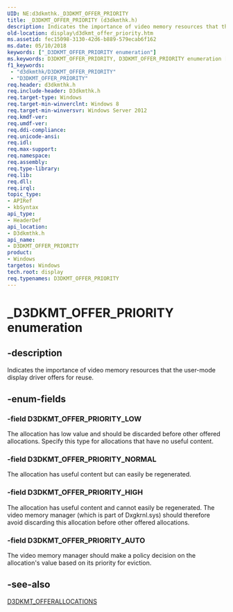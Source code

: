```yaml
---
UID: NE:d3dkmthk._D3DKMT_OFFER_PRIORITY
title: _D3DKMT_OFFER_PRIORITY (d3dkmthk.h)
description: Indicates the importance of video memory resources that the user-mode display driver offers for reuse.
old-location: display\d3dkmt_offer_priority.htm
ms.assetid: fec15098-3130-42d6-b889-579ecab6f162
ms.date: 05/10/2018
keywords: ["_D3DKMT_OFFER_PRIORITY enumeration"]
ms.keywords: D3DKMT_OFFER_PRIORITY, D3DKMT_OFFER_PRIORITY enumeration [Display Devices], D3DKMT_OFFER_PRIORITY_AUTO, D3DKMT_OFFER_PRIORITY_HIGH, D3DKMT_OFFER_PRIORITY_LOW, D3DKMT_OFFER_PRIORITY_NORMAL, _D3DKMT_OFFER_PRIORITY, d3dkmthk/D3DKMT_OFFER_PRIORITY, d3dkmthk/D3DKMT_OFFER_PRIORITY_AUTO, d3dkmthk/D3DKMT_OFFER_PRIORITY_HIGH, d3dkmthk/D3DKMT_OFFER_PRIORITY_LOW, d3dkmthk/D3DKMT_OFFER_PRIORITY_NORMAL, display.d3dkmt_offer_priority
f1_keywords:
 - "d3dkmthk/D3DKMT_OFFER_PRIORITY"
 - "D3DKMT_OFFER_PRIORITY"
req.header: d3dkmthk.h
req.include-header: D3dkmthk.h
req.target-type: Windows
req.target-min-winverclnt: Windows 8
req.target-min-winversvr: Windows Server 2012
req.kmdf-ver: 
req.umdf-ver: 
req.ddi-compliance: 
req.unicode-ansi: 
req.idl: 
req.max-support: 
req.namespace: 
req.assembly: 
req.type-library: 
req.lib: 
req.dll: 
req.irql: 
topic_type:
- APIRef
- kbSyntax
api_type:
- HeaderDef
api_location:
- D3dkmthk.h
api_name:
- D3DKMT_OFFER_PRIORITY
product:
- Windows
targetos: Windows
tech.root: display
req.typenames: D3DKMT_OFFER_PRIORITY
---
```


# _D3DKMT_OFFER_PRIORITY enumeration


## -description


Indicates the importance of video memory resources  that the user-mode display driver offers for reuse.


## -enum-fields




### -field D3DKMT_OFFER_PRIORITY_LOW

The allocation has low value and should be discarded before other offered allocations. Specify this type for allocations that have no useful content.


### -field D3DKMT_OFFER_PRIORITY_NORMAL

The allocation has useful content but can easily be regenerated.


### -field D3DKMT_OFFER_PRIORITY_HIGH

The allocation has useful content and cannot easily be regenerated. The video memory manager (which is part of Dxgkrnl.sys) should therefore avoid discarding this allocation before other offered allocations.


### -field D3DKMT_OFFER_PRIORITY_AUTO

The video memory manager should make a policy decision on the allocation's value based on its  priority for eviction.


## -see-also




<a href="https://docs.microsoft.com/windows-hardware/drivers/ddi/d3dkmthk/ns-d3dkmthk-_d3dkmt_offerallocations">D3DKMT_OFFERALLOCATIONS</a>
 

 

